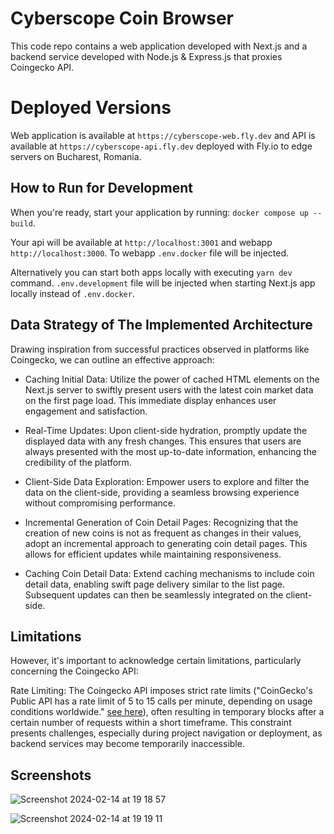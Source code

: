 # Cyberscope Coin Browser

This code repo contains a web application developed with Next.js and a backend service developed with Node.js & Express.js that proxies Coingecko API.

# Deployed Versions

Web application is available at `https://cyberscope-web.fly.dev` and API is available at `https://cyberscope-api.fly.dev` deployed with Fly.io to edge servers on Bucharest, Romania.

## How to Run for Development

When you're ready, start your application by running:
`docker compose up --build`.

Your api will be available at `http://localhost:3001` and webapp `http://localhost:3000`. To webapp `.env.docker` file will be injected.

Alternatively you can start both apps locally with executing `yarn dev` command. `.env.development` file will be injected when starting Next.js app locally instead of `.env.docker`.

## Data Strategy of The Implemented Architecture

Drawing inspiration from successful practices observed in platforms like Coingecko, we can outline an effective approach:

- Caching Initial Data: Utilize the power of cached HTML elements on the Next.js server to swiftly present users with the latest coin market data on the first page load. This immediate display enhances user engagement and satisfaction.

- Real-Time Updates: Upon client-side hydration, promptly update the displayed data with any fresh changes. This ensures that users are always presented with the most up-to-date information, enhancing the credibility of the platform.

- Client-Side Data Exploration: Empower users to explore and filter the data on the client-side, providing a seamless browsing experience without compromising performance.

- Incremental Generation of Coin Detail Pages: Recognizing that the creation of new coins is not as frequent as changes in their values, adopt an incremental approach to generating coin detail pages. This allows for efficient updates while maintaining responsiveness.

- Caching Coin Detail Data: Extend caching mechanisms to include coin detail data, enabling swift page delivery similar to the list page. Subsequent updates can then be seamlessly integrated on the client-side.

## Limitations

However, it's important to acknowledge certain limitations, particularly concerning the Coingecko API:

Rate Limiting: The Coingecko API imposes strict rate limits ("CoinGecko's Public API has a rate limit of 5 to 15 calls per minute, depending on usage conditions worldwide." [see here](https://support.coingecko.com/hc/en-us/articles/4538771776153-What-is-the-rate-limit-for-CoinGecko-API-public-plan#:~:text=CoinGecko's%20Public%20API%20has%20a,depending%20on%20usage%20conditions%20worldwide.)), often resulting in temporary blocks after a certain number of requests within a short timeframe. This constraint presents challenges, especially during project navigation or deployment, as backend services may become temporarily inaccessible.

## Screenshots

![Screenshot 2024-02-14 at 19 18 57](https://github.com/ogous/cyberscope/assets/47118973/80e26786-f3fa-41e3-a27c-c53a8af6a45c)

![Screenshot 2024-02-14 at 19 19 11](https://github.com/ogous/cyberscope/assets/47118973/a81b531d-5eed-4480-bf1e-dc7c1ddaa430)
